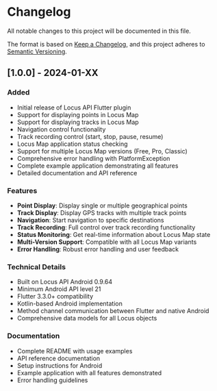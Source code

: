 # Changelog

All notable changes to this project will be documented in this file.

The format is based on [Keep a Changelog](https://keepachangelog.com/en/1.0.0/),
and this project adheres to [Semantic Versioning](https://semver.org/spec/v2.0.0.html).

## [1.0.0] - 2024-01-XX

### Added
- Initial release of Locus API Flutter plugin
- Support for displaying points in Locus Map
- Support for displaying tracks in Locus Map
- Navigation control functionality
- Track recording control (start, stop, pause, resume)
- Locus Map application status checking
- Support for multiple Locus Map versions (Free, Pro, Classic)
- Comprehensive error handling with PlatformException
- Complete example application demonstrating all features
- Detailed documentation and API reference

### Features
- **Point Display**: Display single or multiple geographical points
- **Track Display**: Display GPS tracks with multiple track points
- **Navigation**: Start navigation to specific destinations
- **Track Recording**: Full control over track recording functionality
- **Status Monitoring**: Get real-time information about Locus Map state
- **Multi-Version Support**: Compatible with all Locus Map variants
- **Error Handling**: Robust error handling and user feedback

### Technical Details
- Built on Locus API Android 0.9.64
- Minimum Android API level 21
- Flutter 3.3.0+ compatibility
- Kotlin-based Android implementation
- Method channel communication between Flutter and native Android
- Comprehensive data models for all Locus objects

### Documentation
- Complete README with usage examples
- API reference documentation
- Setup instructions for Android
- Example application with all features demonstrated
- Error handling guidelines